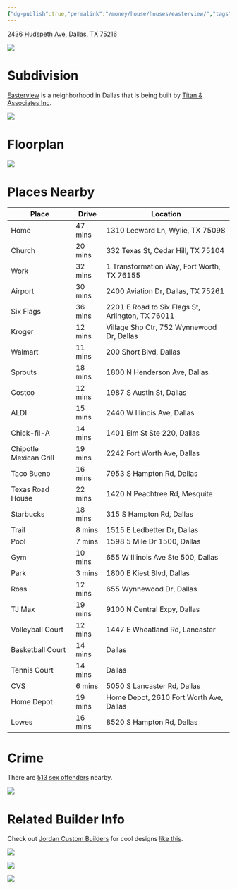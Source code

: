 ```yaml
---
{"dg-publish":true,"permalink":"/money/house/houses/easterview/","tags":["homes2023"],"created":"Jun 29, 2023, 9:08 PM"}
---
```



[2436 Hudspeth Ave, Dallas, TX 75216](https://www.zillow.com/homedetails/2436-Hudspeth-Ave-Dallas-TX-75216/26767010_zpid/)

![](https://photos.zillowstatic.com/fp/fef82f9d66ac0a6c744e6cb8b38eac1f-cc_ft_1536.webp)

# Subdivision

[Easterview](https://www.realtor.com/realestateandhomes-search/Easterview_Dallas_TX/overview) is a neighborhood in Dallas that is being built by [Titan & Associates Inc](https://titanandassociates.com/floor-plan/).

![](https://i.imgur.com/vBlHqof.png)

# Floorplan

![](https://titanandassociates.com/wp-content/uploads/2023/06/Floor-Plan-435x1024.jpeg)

# Places Nearby

| Place                  | Drive   | Location                                         |
|------------------------|---------|--------------------------------------------------|
| Home                   | 47 mins | 1310 Leeward Ln, Wylie, TX 75098                 |
| Church                 | 20 mins | 332 Texas St, Cedar Hill, TX 75104               |
| Work                   | 32 mins | 1 Transformation Way, Fort Worth, TX 76155       |
| Airport                | 30 mins | 2400 Aviation Dr, Dallas, TX 75261               |
| Six Flags              | 36 mins | 2201 E Road to Six Flags St, Arlington, TX 76011 |
| Kroger                 | 12 mins | Village Shp Ctr, 752 Wynnewood Dr, Dallas        |
| Walmart                | 11 mins | 200 Short Blvd, Dallas                           |
| Sprouts                | 18 mins | 1800 N Henderson Ave, Dallas                     |
| Costco                 | 12 mins | 1987 S Austin St, Dallas                         |
| ALDI                   | 15 mins | 2440 W Illinois Ave, Dallas                      |
| Chick-fil-A            | 14 mins | 1401 Elm St Ste 220, Dallas                      |
| Chipotle Mexican Grill | 19 mins | 2242 Fort Worth Ave, Dallas                      |
| Taco Bueno             | 16 mins | 7953 S Hampton Rd, Dallas                        |
| Texas Road House       | 22 mins | 1420 N Peachtree Rd, Mesquite                    |
| Starbucks              | 18 mins | 315 S Hampton Rd, Dallas                         |
| Trail                  | 8 mins  | 1515 E Ledbetter Dr, Dallas                      |
| Pool                   | 7 mins  | 1598 5 Mile Dr 1500, Dallas                      |
| Gym                    | 10 mins | 655 W Illinois Ave Ste 500, Dallas               |
| Park                   | 3 mins  | 1800 E Kiest Blvd, Dallas                        |
| Ross                   | 12 mins | 655 Wynnewood Dr, Dallas                         |
| TJ Max                 | 19 mins | 9100 N Central Expy, Dallas                      |
| Volleyball Court       | 12 mins | 1447 E Wheatland Rd, Lancaster                   |
| Basketball Court       | 14 mins | Dallas                                           |
| Tennis Court           | 14 mins | Dallas                                           |
| CVS                    | 6 mins  | 5050 S Lancaster Rd, Dallas                      |
| Home Depot             | 19 mins | Home Depot, 2610 Fort Worth Ave, Dallas          |
| Lowes                  | 16 mins | 8520 S Hampton Rd, Dallas                        |

# Crime 

There are [513 sex offenders](https://www.propertyiq.com/tx/dallas/hudspeth-avenue/75216-piq152462625) nearby.

![](https://i.imgur.com/NRwA2E2.png)

# Related Builder Info

Check out [Jordan Custom Builders](https://jordancustombuilders.com/) for cool designs [like this](https://jordancustombuilders.com/jcb1/).

![](https://jordancustombuildersdotcom.files.wordpress.com/2021/01/house_exterior_01_brown_fence-1.jpg?w=NaN&h=)

![](https://jordancustombuildersdotcom.files.wordpress.com/2021/01/10225-master_bathroom_01b-1.jpg?w=NaN&h=)

![](https://jordancustombuildersdotcom.files.wordpress.com/2021/01/10225-masterbedroom_01d-1.jpg?w=NaN&h=)